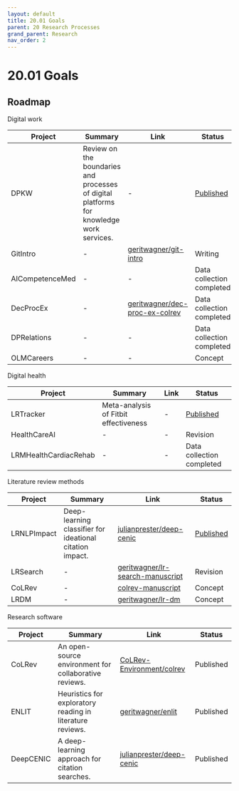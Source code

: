 ```yaml
---
layout: default
title: 20.01 Goals
parent: 20 Research Processes
grand_parent: Research
nav_order: 2
---
```


# 20.01 Goals


## Roadmap

Digital work

| Project    | Summary | Link | Status |
|------------|---------------| ------- | --- |
| DPKW | Review on the boundaries and processes of digital platforms for knowledge work services. | - | [Published](https://www.sciencedirect.com/science/article/abs/pii/S096386872100041X) |
| GitIntro | - | [geritwagner/git-intro](https://github.com/geritwagner/git-intro) | Writing |
| AICompetenceMed | - | - | Data collection completed |
| DecProcEx | - | [geritwagner/dec-proc-ex-colrev](https://github.com/geritwagner/dec-proc-ex-colrev) | Data collection completed |
| DPRelations | - | - | Data collection completed |
| OLMCareers | - | - | Concept |

Digital health

| Project    | Summary | Link | Status |
|------------|---------------| ------- | --- |
| LRTracker | Meta-analysis of Fitbit effectiveness | - | [Published](https://www.jmir.org/2020/10/e23954/) |
| HealthCareAI | - | - | Revision |
| LRMHealthCardiacRehab | - | - | Data collection completed |

Literature review methods

| Project    | Summary | Link | Status |
|------------|---------------| ------- | --- |
| LRNLPImpact | Deep-learning classifier for ideational citation impact. | [julianprester/deep-cenic](https://github.com/julianprester/deep-cenic) | [Published](https://www.sciencedirect.com/science/article/abs/pii/S0167923620301871)|
| LRSearch | - | [geritwagner/lr-search-manuscript](https://github.com/geritwagner/lr-search-manuscript) | Revision |
| CoLRev | - | [colrev-manuscript](https://github.com/geritwagner/colrev-manuscript) | Concept|
| LRDM | - | [geritwagner/lr-dm](https://github.com/geritwagner/lr-dm) | Concept |

Research software

| Project    | Summary | Link | Status |
|------------|---------------| ------- | --- |
| CoLRev | An open-source environment for collaborative reviews. | [CoLRev-Environment/colrev](https://github.com/CoLRev-Environment/colrev) | Published|
| ENLIT | Heuristics for exploratory reading in literature reviews. | [geritwagner/enlit](https://github.com/geritwagner/enlit) | Published |
| DeepCENIC | A deep-learning approach for citation searches. | [julianprester/deep-cenic](https://github.com/julianprester/deep-cenic) | Published |


